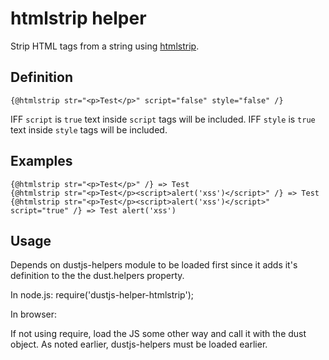 # htmlstrip helper 

Strip HTML tags from a string using [htmlstrip](https://www.npmjs.org/package/htmlstrip-native).

## Definition

```
{@htmlstrip str="<p>Test</p>" script="false" style="false" /}
```

IFF `script` is `true` text inside `script` tags will be included.
IFF `style` is `true` text inside `style` tags will be included.

## Examples

```
{@htmlstrip str="<p>Test</p>" /} => Test
{@htmlstrip str="<p>Test</p><script>alert('xss')</script>" /} => Test
{@htmlstrip str="<p>Test</p><script>alert('xss')</script>" script="true" /} => Test alert('xss')
```

## Usage
Depends on dustjs-helpers module to be loaded first since it adds it's definition to the
the dust.helpers property.

In node.js:
require('dustjs-helper-htmlstrip');

In browser:

If not using require, load the JS some other way and call it with the dust object. As noted earlier,
dustjs-helpers must be loaded earlier.

